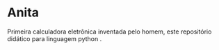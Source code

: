 # Anita
Primeira calculadora eletrônica inventada pelo homem, este repositório didático para linguagem python .
